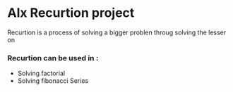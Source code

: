 # Alx Recurtion project

Recurtion is a process of solving a bigger problen throug solving the lesser on
### Recurtion can be used in :
* Solving factorial
* Solving fibonacci Series
